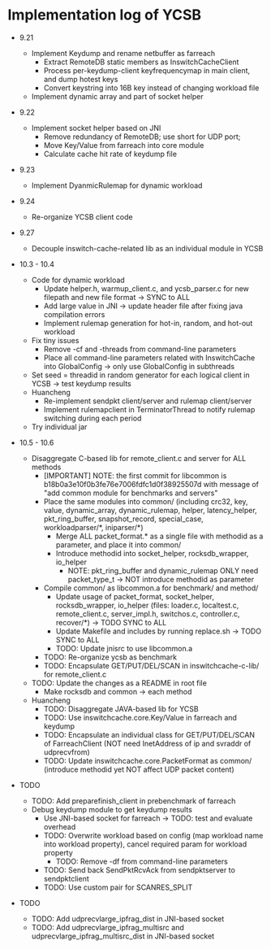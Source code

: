 # Implementation log of YCSB

- 9.21
	+ Implement Keydump and rename netbuffer as farreach
		* Extract RemoteDB static members as InswitchCacheClient
		* Process per-keydump-client keyfrequencymap in main client, and dump hotest keys
		* Convert keystring into 16B key instead of changing workload file
	+ Implement dynamic array and part of socket helper

- 9.22
	+ Implement socket helper based on JNI
		* Remove redundancy of RemoteDB; use short for UDP port; 
		* Move Key/Value from farreach into core module
		* Calculate cache hit rate of keydump file

- 9.23
	+ Implement DyanmicRulemap for dynamic workload

- 9.24
	+ Re-organize YCSB client code

- 9.27
	+ Decouple inswitch-cache-related lib as an individual module in YCSB

- 10.3 - 10.4
	+ Code for dynamic workload
		* Update helper.h, warmup_client.c, and ycsb_parser.c for new filepath and new file format -> SYNC to ALL
		* Add large value in JNI -> update header file after fixing java compilation errors
		* Implement rulemap generation for hot-in, random, and hot-out workload
	+ Fix tiny issues
		* Remove -cf and -threads from command-line parameters
		* Place all command-line parameters related with InswitchCache into GlobalConfig -> only use GlobalConfig in subthreads
	+ Set seed = threadid in random generator for each logical client in YCSB -> test keydump results
	+ Huancheng
		* Re-implement sendpkt client/server and rulemap client/server
		* Implement rulemapclient in TerminatorThread to notify rulemap switching during each period
	+ Try individual jar

- 10.5 - 10.6
	+ Disaggregate C-based lib for remote_client.c and server for ALL methods
		* [IMPORTANT] NOTE: the first commit for libcommon is b18b0a3e10f0b3fe76e7006fdfc1d0f38925507d with message of "add common module for benchmarks and servers"
		* Place the same modules into common/ (including crc32, key, value, dynamic_array, dynamic_rulemap, helper, latency_helper, pkt_ring_buffer, snapshot_record, special_case, workloadparser/\*, iniparser/\*)
			- Merge ALL packet_format\.* as a single file with methodid as a parameter, and place it into common/
			- Introduce methodid into socket_helper, rocksdb_wrapper, io_helper
				+ NOTE: pkt_ring_buffer and dynamic_rulemap ONLY need packet_type_t -> NOT introduce methodid as parameter
		* Compile common/ as libcommon.a for benchmark/ and method/
			- Update usage of packet_format, socket_helper, rocksdb_wrapper, io_helper (files: loader.c, localtest.c, remote_client.c, server_impl.h, switchos.c, controller.c, recover/\*) -> TODO SYNC to ALL
			- Update Makefile and includes by running replace.sh -> TODO SYNC to ALL
			- TODO: Update jnisrc to use libcommon.a
		* TODO: Re-organize ycsb as benchmark
		* TODO: Encapsulate GET/PUT/DEL/SCAN in inswitchcache-c-lib/ for remote_client.c
	+ TODO: Update the changes as a README in root file
		* Make rocksdb and common -> each method
	+ Huancheng
		* TODO: Disaggregate JAVA-based lib for YCSB
		* TODO: Use inswitchcache.core.Key/Value in farreach and keydump
		* TODO: Encapsulate an individual class for GET/PUT/DEL/SCAN of FarreachClient (NOT need InetAddress of ip and svraddr of udprecvfrom)
		* TODO: Update inswitchcache.core.PacketFormat as common/ (introduce methodid yet NOT affect UDP packet content)

- TODO
	+ TODO: Add preparefinish_client in prebenchmark of farreach
	+ Debug keydump module to get keydump results
		* Use JNI-based socket for farreach -> TODO: test and evaluate overhead
		* TODO: Overwrite workload based on config (map workload name into workload property), cancel required param for workload property
			- TODO: Remove -df from command-line parameters
		* TODO: Send back SendPktRcvAck from sendpktserver to sendpktclient
		* TODO: Use custom pair for SCANRES_SPLIT

- TODO
	+ TODO: Add udprecvlarge_ipfrag_dist in JNI-based socket
	+ TODO: Add udprecvlarge_ipfrag_multisrc and udprecvlarge_ipfrag_multisrc_dist in JNI-based socket
